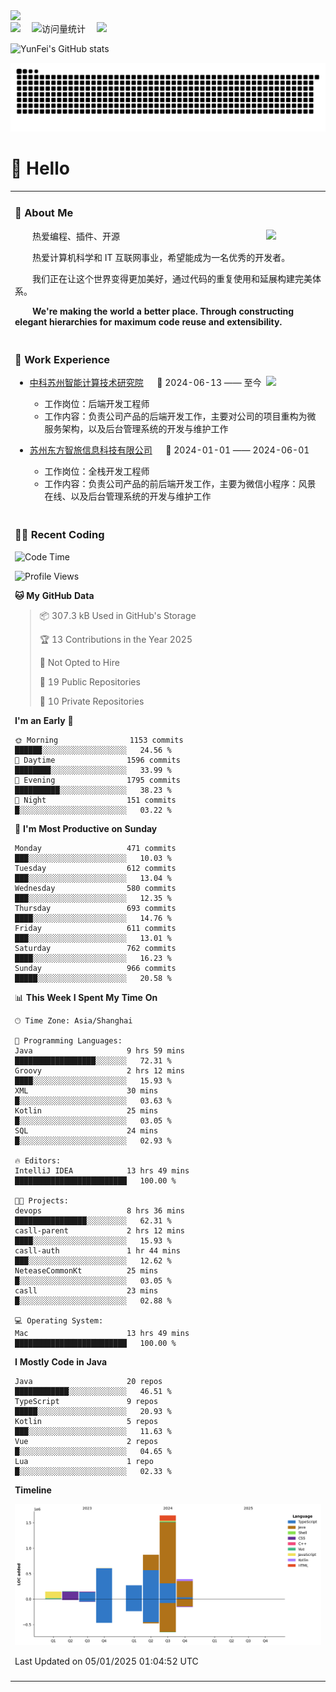   <!-- dynamic typing effect 动态打字效果 -->
  <div>
    <a href="http://yunfei.plus">
      <img src="https://readme-typing-svg.demolab.com?font=Fira+Code&pause=1000&width=435&lines=console.log(%22Hello%2C%20World%22);祝您今天愉快!&center=true&size=27" />
    </a>
  </div>

  <div>
    <a href="http://yunfei.plus/"><img src="https://img.shields.io/badge/Website-博客-8c36db" /></a>&emsp;
    <!-- visitor -->
    <img src="https://komarev.com/ghpvc/?username=yunfeidog&label=Views&color=orange&style=flat" alt="访问量统计" />&emsp;
    <!-- wakatime -->    
    <a href="https://wakatime.com/@yunfeidog"><img src="https://wakatime.com/badge/user/42d0678c-368b-448b-9a77-5d21c5b55352.svg" /></a>
  </div>

![YunFei's GitHub stats](https://github-readme-stats.vercel.app/api?username=yunfeidog)

![snake](./dist/github-contribution-grid-snake.svg)

#  🙋 Hello

<table>


<tr><td>

### 🤺 About Me

<img align="right" width="88" src="https://cdn.jsdelivr.net/gh/yunfeidog/yunfeidog/assets/images/jobs.png" />

<p>&emsp;&emsp;热爱编程、插件、开源</p>
<p>&emsp;&emsp;热爱计算机科学和 IT 互联网事业，希望能成为一名优秀的开发者。</p>
<p>&emsp;&emsp;我们正在让这个世界变得更加美好，通过代码的重复使用和延展构建完美体系。</p>
<p>&emsp;&emsp;<strong>We're making the world a better place. Through constructing elegant hierarchies for maximum code reuse and extensibility.</strong></p>

</td></tr> 

<tr><td>

### 🏢 Work Experience

<img align="right" width="88" src="https://cdn.jsdelivr.net/gh/yunfeidog/yunfeidog/assets/images/yuanze.png" />

- [中科苏州智能计算技术研究院](http://iict.ac.cn/sy) &emsp; 📌 2024-06-13 —— 至今

  - 工作岗位：后端开发工程师
  - 工作内容：负责公司产品的后端开发工作，主要对公司的项目重构为微服务架构，以及后台管理系统的开发与维护工作

- [苏州东方智旅信息科技有限公司](http://www.leyoobao.com/) &emsp; 📌 2024-01-01 —— 2024-06-01

    - 工作岗位：全栈开发工程师
    - 工作内容：负责公司产品的前后端开发工作，主要为微信小程序：风景在线、以及后台管理系统的开发与维护工作


</td></tr>

<tr><td>

### 👩‍💻 Recent Coding
<!--START_SECTION:waka-->
![Code Time](http://img.shields.io/badge/Code%20Time-2%2C228%20hrs%2020%20mins-blue)

![Profile Views](http://img.shields.io/badge/Profile%20Views-0-blue)

**🐱 My GitHub Data** 

> 📦 307.3 kB Used in GitHub's Storage 
 > 
> 🏆 13 Contributions in the Year 2025
 > 
> 🚫 Not Opted to Hire
 > 
> 📜 19 Public Repositories 
 > 
> 🔑 10 Private Repositories 
 > 
**I'm an Early 🐤** 

```text
🌞 Morning                1153 commits        ██████░░░░░░░░░░░░░░░░░░░   24.56 % 
🌆 Daytime                1596 commits        ████████░░░░░░░░░░░░░░░░░   33.99 % 
🌃 Evening                1795 commits        ██████████░░░░░░░░░░░░░░░   38.23 % 
🌙 Night                  151 commits         █░░░░░░░░░░░░░░░░░░░░░░░░   03.22 % 
```
📅 **I'm Most Productive on Sunday** 

```text
Monday                   471 commits         ███░░░░░░░░░░░░░░░░░░░░░░   10.03 % 
Tuesday                  612 commits         ███░░░░░░░░░░░░░░░░░░░░░░   13.04 % 
Wednesday                580 commits         ███░░░░░░░░░░░░░░░░░░░░░░   12.35 % 
Thursday                 693 commits         ████░░░░░░░░░░░░░░░░░░░░░   14.76 % 
Friday                   611 commits         ███░░░░░░░░░░░░░░░░░░░░░░   13.01 % 
Saturday                 762 commits         ████░░░░░░░░░░░░░░░░░░░░░   16.23 % 
Sunday                   966 commits         █████░░░░░░░░░░░░░░░░░░░░   20.58 % 
```


📊 **This Week I Spent My Time On** 

```text
🕑︎ Time Zone: Asia/Shanghai

💬 Programming Languages: 
Java                     9 hrs 59 mins       ██████████████████░░░░░░░   72.31 % 
Groovy                   2 hrs 12 mins       ████░░░░░░░░░░░░░░░░░░░░░   15.93 % 
XML                      30 mins             █░░░░░░░░░░░░░░░░░░░░░░░░   03.63 % 
Kotlin                   25 mins             █░░░░░░░░░░░░░░░░░░░░░░░░   03.05 % 
SQL                      24 mins             █░░░░░░░░░░░░░░░░░░░░░░░░   02.93 % 

🔥 Editors: 
IntelliJ IDEA            13 hrs 49 mins      █████████████████████████   100.00 % 

🐱‍💻 Projects: 
devops                   8 hrs 36 mins       ████████████████░░░░░░░░░   62.31 % 
casll-parent             2 hrs 12 mins       ████░░░░░░░░░░░░░░░░░░░░░   15.93 % 
casll-auth               1 hr 44 mins        ███░░░░░░░░░░░░░░░░░░░░░░   12.62 % 
NeteaseCommonKt          25 mins             █░░░░░░░░░░░░░░░░░░░░░░░░   03.05 % 
casll                    23 mins             █░░░░░░░░░░░░░░░░░░░░░░░░   02.88 % 

💻 Operating System: 
Mac                      13 hrs 49 mins      █████████████████████████   100.00 % 
```

**I Mostly Code in Java** 

```text
Java                     20 repos            ████████████░░░░░░░░░░░░░   46.51 % 
TypeScript               9 repos             █████░░░░░░░░░░░░░░░░░░░░   20.93 % 
Kotlin                   5 repos             ███░░░░░░░░░░░░░░░░░░░░░░   11.63 % 
Vue                      2 repos             █░░░░░░░░░░░░░░░░░░░░░░░░   04.65 % 
Lua                      1 repo              █░░░░░░░░░░░░░░░░░░░░░░░░   02.33 % 
```



**Timeline**

![Lines of Code chart](https://raw.githubusercontent.com/yunfeidog/yunfeidog/main/assets/bar_graph.png)


 Last Updated on 05/01/2025 01:04:52 UTC
<!--END_SECTION:waka-->

</td></tr>




<tr><td>

